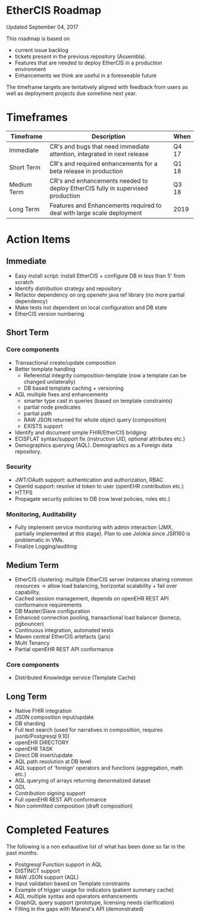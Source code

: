 # EtherCIS Roadmap #

Updated September 04, 2017

This roadmap is based on

- current issue backlog 
- tickets present in the previous repository (Assembla).
- Features that are needed to deploy EtherCIS in a production environment
- Enhancements we think are useful in a foreseeable future 

The timeframe targets are tentatively aligned with feedback from users as well as deployment projects due sometime next year.
 
# Timeframes #

|Timeframe | Description|When|
|----------|------------|----|
|Immediate |CR's and bugs that need immediate attention, integrated in next release|Q4 17
|Short Term|CR's and required enhancements for a beta release in production|Q1 18
|Medium Term| CR's and enhancements needed to deploy EtherCIS fully in supervised production| Q3 18 |
|Long Term| Features and Enhancements required to deal with large scale deployment|2019

# Action Items

## Immediate ##

- Easy install script: install EtherCIS + configure DB in less than 5' from scratch
- Identify distribution strategy and repository
- Refactor dependency on org.openehr java ref library (no more partial dependency)
- Make tests not dependent on local configuration and DB state
- EtherCIS version numbering

## Short Term ##

### Core components
- Transactional create/update composition
- Better template handling
	- Referential integrity composition-template (now a template can be changed unilaterally)
	- DB based template caching + versioning
- AQL multiple fixes and enhancements
	- smarter type cast in queries (based on template constraints)
	- partial node predicates 
	- partial path
	- RAW JSON returned for whole object query (composition)
	- EXISTS support
- Identify and document simple FHIR/EtherCIS bridging
- ECISFLAT syntax/support fix (instruction UID, optional attributes etc.)
- Demographics querying (AQL). Demographics as a Foreign data repository.

### Security
- JWT/OAuth support: authentication and authorization, RBAC
- OpenId support: resolve id token to user (openEHR contribution etc.)
- HTTPS
- Propagate security policies to DB (row level policies, roles etc.)

### Monitoring, Auditability
- Fully implement service monitoring with admin interaction (JMX, partially implemented at this stage). Plan to use Jolokia since JSR160 is problematic in VMs.
- Finalize Logging/auditing 

## Medium Term ##
- EtherCIS clustering: multiple EtherCIS server instances sharing common resources -> allow load balancing, horizontal scalability + fail over capability.
- Cached session management, depends on openEHR REST API conformance requirements
- DB Master/Slave configuration
- Enhanced connection pooling, transactional load balancer (bonecp, pgbouncer)
- Continuous integration, automated tests
- Maven central EtherCIS artefacts (jars)
- Multi Tenancy
- Partial openEHR REST API conformance

### Core components
- Distributed Knowledge service (Template Cache)

## Long Term

- Native FHIR integration
- JSON composition input/update
- DB sharding
- Full text search (used for narratives in composition, requires jsonb/Postgresql 9.10)
- openEHR DIRECTORY
- openEHR TASK
- Direct DB insert/update
- AQL path resolution at DB level
- AQL support of 'foreign' operators and functions (aggregation, math etc.)
- AQL querying of arrays returning denormalized dataset
- GDL
- Contribution signing support
- Full openEHR REST API conformance
- Non committed composition (draft composition)

# Completed Features

The following is a non exhaustive list of what has been done so far in the past months.

- Postgresql Function support in AQL
- DISTINCT support
- RAW JSON support (AQL)
- Input validation based on Template constraints
- Example of trigger usage for indicators (patient summary cache)
- AQL multiple syntax and operators enhancements
- GraphQL query support (prototype, licensing needs clarification)
- Filling in the gaps with Marand's API (demonstrated)
